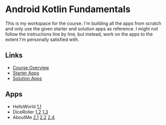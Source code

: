 # Android Kotlin Fundamentals

This is my workspace for the course. I'm building all the apps from scratch and only use the given starter and solution apps as reference. I might not follow the instructions line by line, but instead, work on the apps to the extent I'm personally satisfied with.

## Links
- [Course Overview](https://developer.android.com/courses/kotlin-android-fundamentals/overview)
- [Starter Apps](https://github.com/google-developer-training/android-kotlin-fundamentals-starter-apps)
- [Solution Apps](https://github.com/google-developer-training/android-kotlin-fundamentals-apps)

## Apps
- HelloWorld
    [1.1](https://codelabs.developers.google.com/codelabs/kotlin-android-training-get-started)
- DiceRoller
    [1.2](https://codelabs.developers.google.com/codelabs/kotlin-android-training-app-anatomy)
    [1.3](https://codelabs.developers.google.com/codelabs/kotlin-android-training-images-compat)
- AboutMe
    [2.1](https://codelabs.developers.google.com/codelabs/kotlin-android-training-linear-layout)
    [2.2](https://codelabs.developers.google.com/codelabs/kotlin-android-training-interactivity)
    [2.4](https://codelabs.developers.google.com/codelabs/kotlin-android-training-data-binding-basics)
